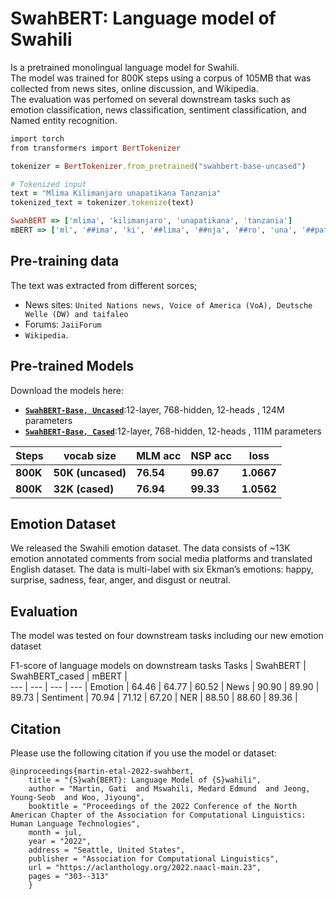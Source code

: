 # SwahBERT: Language model of Swahili
Is a pretrained monolingual language model for Swahili. <br>
The model was trained for 800K steps using a corpus of 105MB that was collected from news sites, online discussion, and Wikipedia. <br>
The evaluation was perfomed on several downstream tasks such as emotion classification, news classification, sentiment classification, and Named entity recognition.

```ruby
import torch
from transformers import BertTokenizer

tokenizer = BertTokenizer.from_pretrained("swahbert-base-uncased")

# Tokenized input
text = "Mlima Kilimanjaro unapatikana Tanzania"
tokenized_text = tokenizer.tokenize(text)

SwahBERT => ['mlima', 'kilimanjaro', 'unapatikana', 'tanzania']
mBERT => ['ml', '##ima', 'ki', '##lima', '##nja', '##ro', 'una', '##patikana', 'tan', '##zania']

```

## Pre-training data
The text was extracted from different sorces;<br>
 - News sites: `United Nations news, Voice of America (VoA), Deutsche Welle (DW) and taifaleo`<br>
 - Forums: `JaiiForum`<br>
 - ``Wikipedia``.


## Pre-trained Models
Download the models here:<br>
- **[`SwahBERT-Base, Uncased`](https://drive.google.com/drive/folders/1HZTCqxt93F5NcvgAWcbrXZammBPizdxF?usp=sharing)**:12-layer, 768-hidden, 12-heads , 124M parameters
- **[`SwahBERT-Base, Cased`](https://drive.google.com/drive/folders/1cCcPopqTyzY6AnH9quKcT9kG5zH7tgEZ?usp=sharing)**:12-layer, 768-hidden, 12-heads , 111M parameters

Steps | vocab size | MLM acc | NSP acc | loss |
--- | --- | --- | --- | --- |
**800K** | **50K (uncased)** | **76.54** | **99.67** | **1.0667** |
**800K** | **32K (cased)** | **76.94** | **99.33** | **1.0562** | 


## Emotion Dataset
We released the Swahili emotion dataset.
The data consists of ~13K emotion annotated comments from social media platforms and translated English dataset. 
The data is multi-label with six Ekman’s emotions:  happy, surprise, sadness, fear, anger, and disgust or neutral.

## Evaluation
The model was tested on four downstream tasks including our new emotion dataset                                                                                                                                                                                         

F1-score of language models on downstream tasks 
Tasks | SwahBERT | SwahBERT_cased | mBERT |                        
--- | --- | --- | --- |
Emotion | 64.46 | 64.77 | 60.52 | 
News | 90.90 | 89.90 | 89.73 |
Sentiment | 70.94 | 71.12 | 67.20 |
NER | 88.50 | 88.60 | 89.36 |


## Citation
Please use the following citation if you use the model or dataset:

``` 
@inproceedings{martin-etal-2022-swahbert,
    title = "{S}wah{BERT}: Language Model of {S}wahili",
    author = "Martin, Gati  and Mswahili, Medard Edmund  and Jeong, Young-Seob  and Woo, Jiyoung",
    booktitle = "Proceedings of the 2022 Conference of the North American Chapter of the Association for Computational Linguistics: Human Language Technologies",
    month = jul,
    year = "2022",
    address = "Seattle, United States",
    publisher = "Association for Computational Linguistics",
    url = "https://aclanthology.org/2022.naacl-main.23",
    pages = "303--313"
    }
```

